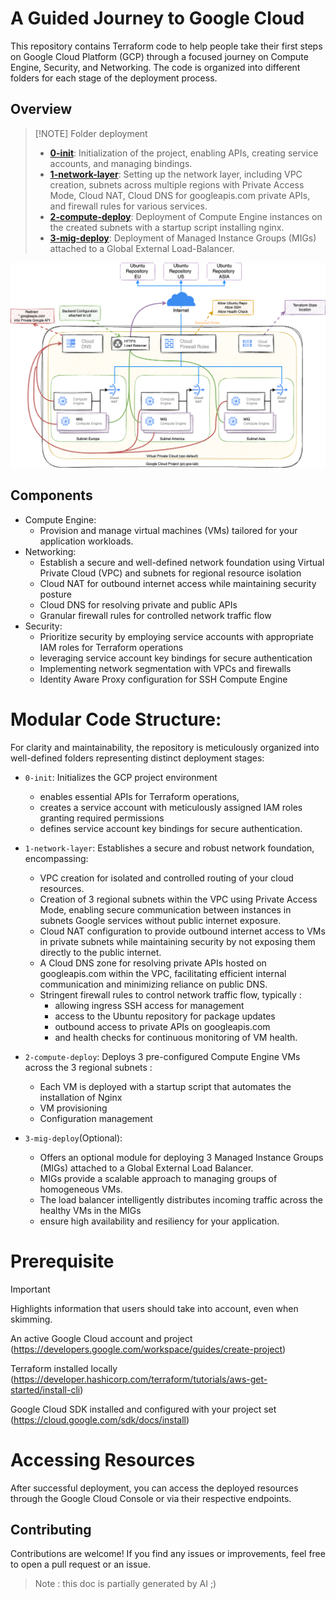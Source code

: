 
# A Guided Journey to Google Cloud 
This repository contains Terraform code to help people take their first steps on Google Cloud Platform (GCP) through a focused journey on Compute Engine, Security, and Networking. The code is organized into different folders for each stage of the deployment process.

## Overview 

>[!NOTE] Folder deployment
> - [**0-init**](0-init/readme.md): Initialization of the project, enabling APIs, creating service accounts, and managing bindings.
> - [**1-network-layer**](1-network-layer/readme.md): Setting up the network layer, including VPC creation, subnets across multiple regions with Private Access Mode, Cloud NAT, Cloud DNS for googleapis.com private APIs, and firewall rules for various services.
> - [**2-compute-deploy**](2-compute-deploy/readme.md): Deployment of Compute Engine instances on the created subnets with a startup script installing nginx.
> - [**3-mig-deploy**](3-mig-deploy/readme.md): Deployment of Managed Instance Groups (MIGs) attached to a Global External Load-Balancer.



![Cloud Compute Engine High level](./img/High_level_diagram.png "High-level diagram")


## Components 

- Compute Engine: 
  - Provision and manage virtual machines (VMs) tailored for your application workloads.
- Networking: 
  - Establish a secure and well-defined network foundation using Virtual Private Cloud (VPC) and subnets for regional resource isolation
  - Cloud NAT for outbound internet access while maintaining security posture 
  - Cloud DNS for resolving private and public APIs
  - Granular firewall rules for controlled network traffic flow
- Security: 
  - Prioritize security by employing service accounts with appropriate IAM roles for Terraform operations
  - leveraging service account key bindings for secure authentication
  - Implementing network segmentation with VPCs and firewalls
  - Identity Aware Proxy configuration for SSH Compute Engine


# Modular Code Structure: 

For clarity and maintainability, the repository is meticulously organized into well-defined folders representing distinct deployment stages:

- `0-init`: Initializes the GCP project environment
  -  enables essential APIs for Terraform operations, 
  -  creates a service account with meticulously assigned IAM roles granting required permissions 
  -  defines service account key bindings for secure authentication.

- `1-network-layer`: Establishes a secure and robust network foundation, encompassing:
  - VPC creation for isolated and controlled routing of your cloud resources.
  - Creation of 3 regional subnets within the VPC using Private Access Mode, enabling secure communication between instances in subnets Google services without public internet exposure.
  - Cloud NAT configuration to provide outbound internet access to VMs in private subnets while maintaining security by not exposing them directly to the public internet.
  - A Cloud DNS zone for resolving private APIs hosted on googleapis.com within the VPC, facilitating efficient internal communication and minimizing reliance on public DNS.
  - Stringent firewall rules to control network traffic flow, typically : 
    - allowing ingress SSH access for management
    - access to the Ubuntu repository for package updates
    - outbound access to private APIs on googleapis.com
    - and health checks for continuous monitoring of VM health.

- `2-compute-deploy`: Deploys 3 pre-configured Compute Engine VMs across the 3 regional subnets : 
  - Each VM is deployed with a startup script that automates the installation of Nginx
  - VM provisioning
  - Configuration management 

- `3-mig-deploy`(Optional): 
  - Offers an optional module for deploying 3 Managed Instance Groups (MIGs) attached to a Global External Load Balancer.
  - MIGs provide a scalable approach to managing groups of homogeneous VMs.
  - The load balancer intelligently distributes incoming traffic across the healthy VMs in the MIGs
  - ensure high availability and resiliency for your application.

# Prerequisite

> [!IMPORTANT]  
> Highlights information that users should take into account, even when skimming.
> 
>An active Google Cloud account and project (https://developers.google.com/workspace/guides/create-project)
>
>Terraform installed locally (https://developer.hashicorp.com/terraform/tutorials/aws-get-started/install-cli)
>
>Google Cloud SDK installed and configured with your project set (https://cloud.google.com/sdk/docs/install)
>



# Accessing Resources
After successful deployment, you can access the deployed resources through the Google Cloud Console or via their respective endpoints.

## Contributing
Contributions are welcome! If you find any issues or improvements, feel free to open a pull request or an issue.




> Note : this doc is partially generated by AI ;) 